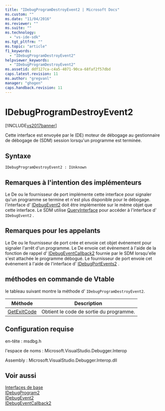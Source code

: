 ```yaml
---
title: "IDebugProgramDestroyEvent2 | Microsoft Docs"
ms.custom: ""
ms.date: "11/04/2016"
ms.reviewer: ""
ms.suite: ""
ms.technology: 
  - "vs-ide-sdk"
ms.tgt_pltfrm: ""
ms.topic: "article"
f1_keywords: 
  - "IDebugProgramDestroyEvent2"
helpviewer_keywords: 
  - "IDebugProgramDestroyEvent2"
ms.assetid: ddf127ca-c4a5-4071-90ca-68faf2f57dbd
caps.latest.revision: 11
ms.author: "gregvanl"
manager: "ghogen"
caps.handback.revision: 11
---
```

# IDebugProgramDestroyEvent2
[!INCLUDE[vs2017banner](../../../code-quality/includes/vs2017banner.md)]

Cette interface est envoyée par le \(DE\) moteur de débogage au gestionnaire de débogage de \(SDM\) session lorsqu'un programme est terminée.  
  
## Syntaxe  
  
```  
IDebugProgramDestroyEvent2 : IUnknown  
```  
  
## Remarques à l'intention des implémenteurs  
 Le De ou le fournisseur de port implémente cette interface pour signaler qu'un programme se termine et n'est plus disponible pour le débogage.  l'interface d' [IDebugEvent2](../../../extensibility/debugger/reference/idebugevent2.md) doit être implémentée sur le même objet que cette interface.  Le SDM utilise [QueryInterface](/visual-cpp/atl/queryinterface) pour accéder à l'interface d' `IDebugEvent2` .  
  
## Remarques pour les appelants  
 Le De ou le fournisseur de port crée et envoie cet objet événement pour signaler l'arrêt d'un programme.  Le De envoie cet événement à l'aide de la fonction de rappel d' [IDebugEventCallback2](../../../extensibility/debugger/reference/idebugeventcallback2.md) fournie par le SDM lorsqu'elle s'est attachée le programme débogué.  Le fournisseur de port envoie cet événement à l'aide de l'interface d' [IDebugPortEvents2](../../../extensibility/debugger/reference/idebugportevents2.md) .  
  
## méthodes en commande de Vtable  
 le tableau suivant montre la méthode d' `IDebugProgramDestroyEvent2`.  
  
|Méthode|Description|  
|-------------|-----------------|  
|[GetExitCode](../Topic/IDebugProgramDestroyEvent2::GetExitCode.md)|Obtient le code de sortie du programme.|  
  
## Configuration requise  
 en\-tête : msdbg.h  
  
 l'espace de noms : Microsoft.VisualStudio.Debugger.Interop  
  
 Assembly : Microsoft.VisualStudio.Debugger.Interop.dll  
  
## Voir aussi  
 [Interfaces de base](../../../extensibility/debugger/reference/core-interfaces.md)   
 [IDebugProgram2](../../../extensibility/debugger/reference/idebugprogram2.md)   
 [IDebugEvent2](../../../extensibility/debugger/reference/idebugevent2.md)   
 [IDebugEventCallback2](../../../extensibility/debugger/reference/idebugeventcallback2.md)
